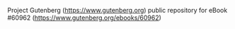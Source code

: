 Project Gutenberg (https://www.gutenberg.org) public repository for eBook #60962 (https://www.gutenberg.org/ebooks/60962)
